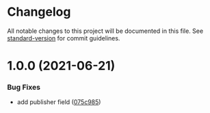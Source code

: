 # Changelog

All notable changes to this project will be documented in this file. See [standard-version](https://github.com/conventional-changelog/standard-version) for commit guidelines.

# 1.0.0 (2021-06-21)


### Bug Fixes

* add publisher field ([075c985](https://github.com/dmnsgn/vscode-wavefront/commit/075c9857624c414557bc966fcc361887d133a384))
